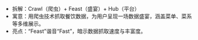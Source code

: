 - 拆解：Crawl（爬虫）+ Feast（盛宴）+ Hub（平台）
- 寓意：用爬虫技术抓取餐饮数据，为用户呈现一场数据盛宴，涵盖菜单、菜系等多维展示。
- 亮点：“Feast”谐音“Fast”，暗示数据抓取速度与丰富度。
